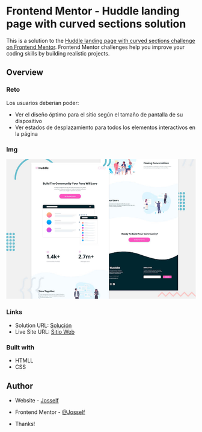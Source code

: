 # Frontend Mentor - Huddle landing page with curved sections solution

This is a solution to the [Huddle landing page with curved sections challenge on Frontend Mentor](https://www.frontendmentor.io/challenges/huddle-landing-page-with-curved-sections-5ca5ecd01e82137ec91a50f2). Frontend Mentor challenges help you improve your coding skills by building realistic projects. 

## Overview

### Reto

Los usuarios deberían poder:

- Ver el diseño óptimo para el sitio según el tamaño de pantalla de su dispositivo
- Ver estados de desplazamiento para todos los elementos interactivos en la página

### Img

![](./design/desktop-preview.jpg)

### Links

- Solution URL: [Solución](https://github.com/Josself/Landing-Page)
- Live Site URL: [Sitio Web](https://landing-page-josselfdev.surge.sh/)

### Built with

- HTMLL
- CSS

## Author

- Website - [Josself](https://josselfdev.surge.sh)
- Frontend Mentor - [@Josself](https://www.frontendmentor.io/profile/Josself)

- Thanks!
